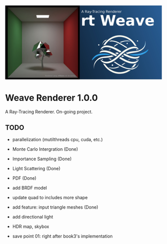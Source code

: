 ![rtWeave_v1.0.0](teaser/banner_01.jpg)

# Weave Renderer 1.0.0
A Ray-Tracing Renderer. On-going project.

## TODO
- parallelization (mutilthreads cpu, cuda, etc.)
- Monte Carlo Intergration (Done)
- Importance Sampling (Done)
- Light Scattering (Done)
- PDF (Done)
- add BRDF model
- update quad to includes more shape
- add feature: input triangle meshes (Done)
- add directional light
- HDR map, skybox


- save point 01: right after book3's implementation